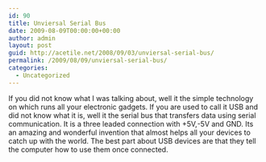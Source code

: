```yaml
---
id: 90
title: Unviersal Serial Bus
date: 2009-08-09T00:00:00+00:00
author: admin
layout: post
guid: http://acetile.net/2008/09/03/unviersal-serial-bus/
permalink: /2009/08/09/unviersal-serial-bus/
categories:
  - Uncategorized
---
```

If you did not know what I was talking about, well it the simple technology on which runs all your electronic gadgets. If you are used to call it USB and did not know what it is, well it the serial bus that transfers data using serial communication. It is a three leaded connection with +5V,-5V and GND. Its an amazing and wonderful invention that almost helps all your devices to catch up with the world. The best part about USB devices are that they tell the computer how to use them once connected.